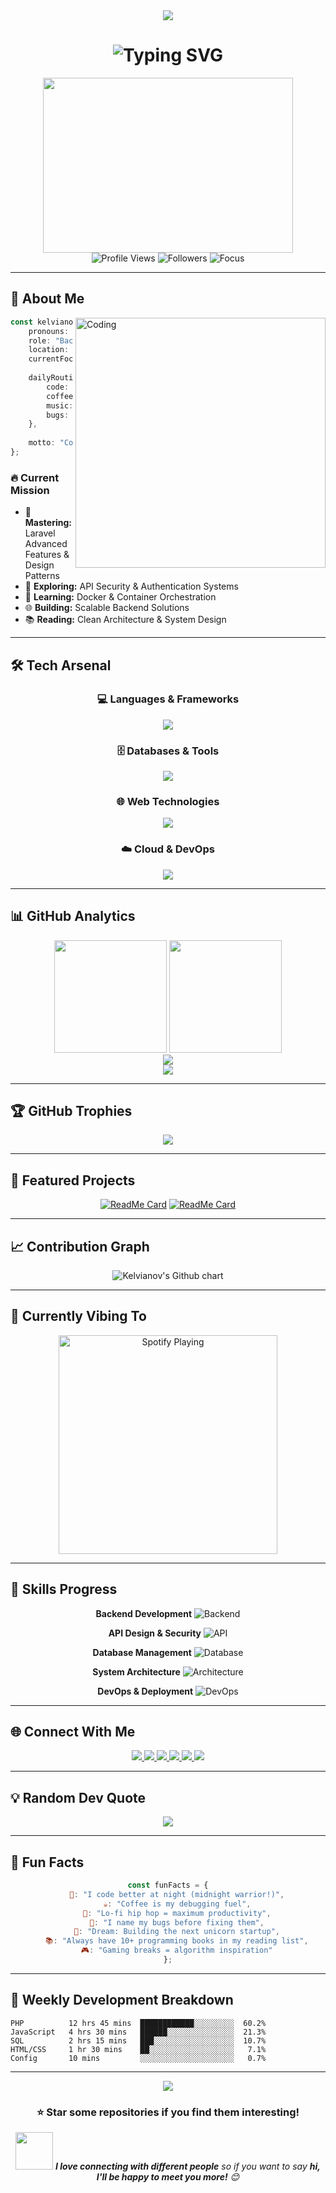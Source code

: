 <div align="center">
  <img src="https://capsule-render.vercel.app/api?type=waving&color=gradient&height=200&section=header&text=Kelvianov&fontSize=80&fontAlignY=35&animation=twinkling&fontColor=ffffff" />
</div>

<h1 align="center">
  <img src="https://readme-typing-svg.demolab.com?font=Fira+Code&weight=600&size=28&duration=4000&pause=1000&center=true&vCenter=true&width=600&lines=👋+Welcome+to+my+Digital+Universe!;🚀+Back+End+Developer+%7C+Code+Craftsman;💡+Problem+Solver+%7C+Innovation+Enthusiast;🌟+Always+Learning+%7C+Forever+Curious;🔥+Building+the+Future+with+Code!" alt="Typing SVG" />
</h1>

<div align="center">
  <img src="https://media.giphy.com/media/L1R1tvI9svkIWwpVYr/giphy.gif" width="400" height="280" />
</div>

<div align="center">
  <img src="https://komarev.com/ghpvc/?username=kelvianov&label=Profile%20Views&color=blueviolet&style=for-the-badge" alt="Profile Views" />
  <img src="https://img.shields.io/github/followers/kelvianov?label=Followers&style=for-the-badge&color=blue" alt="Followers" />
  <img src="https://img.shields.io/badge/Focus-Backend%20Development-brightgreen?style=for-the-badge" alt="Focus" />
</div>

---

## 🎯 About Me

<img align="right" alt="Coding" width="400" src="https://media.giphy.com/media/SWoSkN6DxTszqIKEqv/giphy.gif">

```typescript
const kelvianov = {
    pronouns: "He/Him",
    role: "Backend Developer",
    location: "Indonesia 🇮🇩",
    currentFocus: ["Laravel Mastery", "API Architecture", "Cloud Technologies"],
    
    dailyRoutine: {
        code: "10+ hours",
        coffee: "∞ cups ☕",
        music: "Always on 🎵",
        bugs: "0 (hopefully) 🐛"
    },
    
    motto: "Code with passion, debug with patience! 💪"
};
```

### 🔥 Current Mission
- 🚀 **Mastering:** Laravel Advanced Features & Design Patterns
- 🔐 **Exploring:** API Security & Authentication Systems  
- 🐳 **Learning:** Docker & Container Orchestration
- 🌐 **Building:** Scalable Backend Solutions
- 📚 **Reading:** Clean Architecture & System Design

---

## 🛠️ Tech Arsenal

<div align="center">

### 💻 Languages & Frameworks
<p>
  <img src="https://skillicons.dev/icons?i=php,laravel,javascript,nodejs,python,java" />
</p>

### 🗄️ Databases & Tools
<p>
  <img src="https://skillicons.dev/icons?i=mysql,postgresql,mongodb,redis,docker,git" />
</p>

### 🌐 Web Technologies
<p>
  <img src="https://skillicons.dev/icons?i=html,css,bootstrap,tailwind,jquery,vue" />
</p>

### ☁️ Cloud & DevOps
<p>
  <img src="https://skillicons.dev/icons?i=aws,nginx,linux,ubuntu,postman,vscode" />
</p>

</div>

---

## 📊 GitHub Analytics

<div align="center">
  <img height="180em" src="https://github-readme-stats.vercel.app/api?username=kelvianov&show_icons=true&theme=radical&include_all_commits=true&count_private=true&hide_border=true&bg_color=0D1117&title_color=F85D7F&icon_color=F85D7F&text_color=FFFFFF"/>
  <img height="180em" src="https://github-readme-stats.vercel.app/api/top-langs/?username=kelvianov&layout=compact&theme=radical&hide_border=true&bg_color=0D1117&title_color=F85D7F&text_color=FFFFFF"/>
</div>

<div align="center">
  <img src="https://github-readme-streak-stats.herokuapp.com/?user=kelvianov&theme=radical&hide_border=true&background=0D1117&stroke=F85D7F&ring=F85D7F&fire=F85D7F&currStreakNum=FFFFFF&sideNums=FFFFFF&currStreakLabel=F85D7F&sideLabels=F85D7F&dates=FFFFFF" />
</div>

<div align="center">
  <img src="https://github-readme-activity-graph.vercel.app/graph?username=kelvianov&theme=react-dark&bg_color=0D1117&color=F85D7F&line=F85D7F&point=FFFFFF&area=true&hide_border=true" />
</div>

---

## 🏆 GitHub Trophies

<div align="center">
  <img src="https://github-profile-trophy.vercel.app/?username=kelvianov&theme=radical&no-frame=true&no-bg=true&margin-w=4&row=2&column=4" />
</div>

---

## 💼 Featured Projects

<div align="center">

[![ReadMe Card](https://github-readme-stats.vercel.app/api/pin/?username=kelvianov&repo=laravel-ecommerce&theme=radical&hide_border=true&bg_color=0D1117)](https://github.com/kelvianov/laravel-ecommerce)
[![ReadMe Card](https://github-readme-stats.vercel.app/api/pin/?username=kelvianov&repo=api-gateway&theme=radical&hide_border=true&bg_color=0D1117)](https://github.com/kelvianov/api-gateway)

</div>

---

## 📈 Contribution Graph

<div align="center">
  <img src="https://ghchart.rshah.org/F85D7F/kelvianov" alt="Kelvianov's Github chart" />
</div>

---

## 🎵 Currently Vibing To

<div align="center">
  <img src="https://spotify-github-profile.vercel.app/api/spotify-playing" alt="Spotify Playing" width="350" />
</div>

---

## 🌟 Skills Progress

<div align="center">

**Backend Development** 
![Backend](https://progress-bar.dev/90/?scale=100&title=progress&width=500&color=babaca&suffix=%)

**API Design & Security** 
![API](https://progress-bar.dev/85/?scale=100&title=progress&width=500&color=babaca&suffix=%)

**Database Management** 
![Database](https://progress-bar.dev/88/?scale=100&title=progress&width=500&color=babaca&suffix=%)

**System Architecture** 
![Architecture](https://progress-bar.dev/75/?scale=100&title=progress&width=500&color=babaca&suffix=%)

**DevOps & Deployment** 
![DevOps](https://progress-bar.dev/70/?scale=100&title=progress&width=500&color=babaca&suffix=%)

</div>

---

## 🌐 Connect With Me

<div align="center">
  <a href="mailto:kelvianov.dev@gmail.com">
    <img src="https://img.shields.io/badge/Gmail-D14836?style=for-the-badge&logo=gmail&logoColor=white" />
  </a>
  <a href="https://linkedin.com/in/kelvianov">
    <img src="https://img.shields.io/badge/LinkedIn-0077B5?style=for-the-badge&logo=linkedin&logoColor=white" />
  </a>
  <a href="https://twitter.com/kelvianov_dev">
    <img src="https://img.shields.io/badge/Twitter-1DA1F2?style=for-the-badge&logo=twitter&logoColor=white" />
  </a>
  <a href="https://instagram.com/kelvianov.dev">
    <img src="https://img.shields.io/badge/Instagram-E4405F?style=for-the-badge&logo=instagram&logoColor=white" />
  </a>
  <a href="https://kelvianov.dev">
    <img src="https://img.shields.io/badge/Portfolio-FF5722?style=for-the-badge&logo=todoist&logoColor=white" />
  </a>
  <a href="https://dev.to/kelvianov">
    <img src="https://img.shields.io/badge/Dev.to-0A0A0A?style=for-the-badge&logo=devdotto&logoColor=white" />
  </a>
</div>

---

## 💡 Random Dev Quote

<div align="center">
  <img src="https://quotes-github-readme.vercel.app/api?type=horizontal&theme=radical" />
</div>

---

## 🎯 Fun Facts

<div align="center">

```javascript
const funFacts = {
    🌙: "I code better at night (midnight warrior!)",
    ☕: "Coffee is my debugging fuel",
    🎵: "Lo-fi hip hop = maximum productivity",
    🐛: "I name my bugs before fixing them",
    🚀: "Dream: Building the next unicorn startup",
    📚: "Always have 10+ programming books in my reading list",
    🎮: "Gaming breaks = algorithm inspiration"
};
```

</div>

---

## 📅 Weekly Development Breakdown

<!--START_SECTION:waka-->
```text
PHP          12 hrs 45 mins  ████████████░░░░░░░░░  60.2%
JavaScript   4 hrs 30 mins   ██████░░░░░░░░░░░░░░░  21.3%
SQL          2 hrs 15 mins   ███░░░░░░░░░░░░░░░░░░  10.7%
HTML/CSS     1 hr 30 mins    ██░░░░░░░░░░░░░░░░░░░   7.1%
Config       10 mins         ░░░░░░░░░░░░░░░░░░░░░   0.7%
```
<!--END_SECTION:waka-->

---

<div align="center">
  <img src="https://capsule-render.vercel.app/api?type=waving&color=gradient&height=100&section=footer" />
  
  ### ⭐ Star some repositories if you find them interesting!
  
  <img src="https://media.giphy.com/media/LnQjpWaON8nhr21vNW/giphy.gif" width="60"> <em><b>I love connecting with different people</b> so if you want to say <b>hi, I'll be happy to meet you more!</b> 😊</em>
</div>
